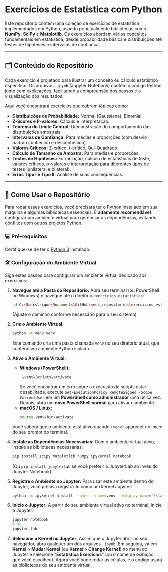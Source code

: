 
# Exercícios de Estatística com Python

Este repositório contém uma coleção de exercícios de estatística implementados em Python, usando principalmente bibliotecas como **NumPy**, **SciPy** e **Matplotlib**. Os exercícios abordam vários conceitos fundamentais em estatística, desde probabilidade básica e distribuições até testes de hipóteses e intervalos de confiança.

-----

## 🗂️ Conteúdo do Repositório

Cada exercício é projetado para ilustrar um conceito ou cálculo estatístico específico. Os arquivos `.ipynb` (Jupyter Notebook) contêm o código Python junto com explicações, facilitando a compreensão dos passos e a visualização dos resultados.

Aqui você encontrará exercícios que cobrem tópicos como:

  * **Distribuições de Probabilidade:** Normal (Gaussiana), Binomial.
  * **Z-Scores e P-valores:** Cálculo e interpretação.
  * **Teorema do Limite Central:** Demonstração do comportamento das distribuições amostrais.
  * **Intervalos de Confiança:** Para médias e proporções (com desvio padrão conhecido e desconhecido).
  * **Valores Críticos:** Z-crítico, t-crítico, Qui-Quadrado.
  * **Cálculo de Tamanho de Amostra:** Para médias e proporções.
  * **Testes de Hipóteses:** Formulação, cálculo de estatísticas de teste, valores críticos, p-valores e interpretação para diferentes tipos de testes (unilateral e bilateral).
  * **Erros Tipo I e Tipo II:** Análise de suas consequências.

-----

## 🚀 Como Usar o Repositório

Para rodar esses exercícios, você precisará ter o Python instalado em sua máquina e algumas bibliotecas essenciais. É **altamente recomendável** configurar um ambiente virtual para gerenciar as dependências, evitando conflitos com outros projetos Python.

### 💻 Pré-requisitos

Certifique-se de ter o [Python 3](https://www.python.org/downloads/) instalado.

### 🛠️ Configuração do Ambiente Virtual

Siga estes passos para configurar um ambiente virtual dedicado aos exercícios:

1.  **Navegue até a Pasta do Repositório:** Abra seu terminal (ou PowerShell no Windows) e navegue até o diretório `exercicios_estatistica`:

    ```bash
    cd C:\Users\rique\Documents\GitHub\meus_repositorios\exercicios_estatistica
    ```

    (Ajuste o caminho conforme necessário para o seu sistema)

2.  **Crie o Ambiente Virtual:**

    ```bash
    python -m venv venv
    ```

    Este comando cria uma pasta chamada `venv` no seu diretório atual, que conterá seu ambiente Python isolado.

3.  **Ative o Ambiente Virtual:**

      * **Windows (PowerShell):**
        ```powershell
        .\venv\Scripts\activate
        ```
        Se você encontrar um erro sobre a execução de scripts estar desabilitada, execute `Set-ExecutionPolicy RemoteSigned -Scope CurrentUser` em um **PowerShell como administrador** uma única vez. Depois, abra um **novo PowerShell normal** para ativar o ambiente.
      * **macOS / Linux:**
        ```bash
        source venv/bin/activate
        ```

    Você saberá que o ambiente está ativo quando `(venv)` aparecer no início do seu prompt do terminal.

4.  **Instale as Dependências Necessárias:**
    Com o ambiente virtual ativo, instale as bibliotecas necessárias:

    ```bash
    pip install scipy matplotlib numpy ipykernel notebook
    ```

    (Ou `pip install jupyterlab` se você preferir o JupyterLab ao invés do Jupyter Notebook)

5.  **Registre o Ambiente no Jupyter:**
    Para usar este ambiente dentro do Jupyter, você precisa registrá-lo como um kernel Jupyter:

    ```bash
    python -m ipykernel install --user --name=venv --display-name="Estatística Exercícios"
    ```

6.  **Inicie o Jupyter:**
    A partir do seu ambiente virtual ativo no terminal, inicie o Jupyter:

    ```bash
    jupyter notebook
    # ou
    jupyter lab
    ```

7.  **Selecione o Kernel no Jupyter:**
    Assim que o Jupyter abrir no seu navegador, abra qualquer um dos arquivos `.ipynb`. Em seguida, vá em **Kernel \> Mudar Kernel** (ou **Kernel \> Change Kernel**) no menu do Jupyter e selecione "**Estatística Exercícios**" (ou o nome de exibição que você escolheu). Agora você pode rodar as células, e o código usará as bibliotecas do seu ambiente virtual.

